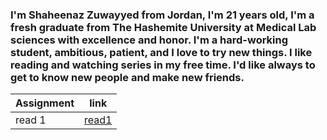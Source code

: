 ### I'm Shaheenaz Zuwayyed from Jordan, I'm 21 years old, I'm a fresh graduate from The Hashemite University at Medical Lab sciences with excellence and honor. I'm a hard-working student, ambitious, patient, and I love to try new things. I like reading and watching series in my free time. I'd like always to get to know new people and make new friends.

| Assignment | link
| --- | --- | 
| read 1 | [read1]() |
